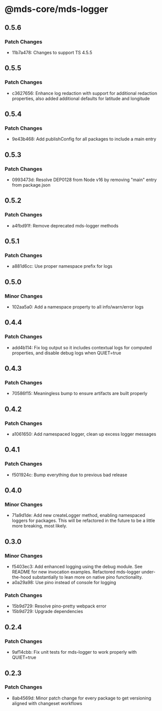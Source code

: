 # @mds-core/mds-logger

## 0.5.6

### Patch Changes

- 11b7a478: Changes to support TS 4.5.5

## 0.5.5

### Patch Changes

- c3627656: Enhance log redaction with support for additional redaction properties, also added additional defaults for latitude and longitude

## 0.5.4

### Patch Changes

- 9e43b468: Add publishConfig for all packages to include a main entry

## 0.5.3

### Patch Changes

- 0993473d: Resolve DEP0128 from Node v16 by removing "main" entry from package.json

## 0.5.2

### Patch Changes

- a4fbd91f: Remove deprecated mds-logger methods

## 0.5.1

### Patch Changes

- a881d6cc: Use proper namespace prefix for logs

## 0.5.0

### Minor Changes

- 102aa5a0: Add a namespace property to all info/warn/error logs

## 0.4.4

### Patch Changes

- add4b114: Fix log output so it includes contextual logs for computed properties, and disable debug logs when QUIET=true

## 0.4.3

### Patch Changes

- 70586f15: Meaningless bump to ensure artifacts are built properly

## 0.4.2

### Patch Changes

- a1061650: Add namespaced logger, clean up excess logger messages

## 0.4.1

### Patch Changes

- f501924c: Bump everything due to previous bad release

## 0.4.0

### Minor Changes

- 71a9d1de: Add new createLogger method, enabling namespaced loggers for packages. This will be refactored in the future to be a little more breaking, most likely.

## 0.3.0

### Minor Changes

- f5403ec3: Add enhanced logging using the debug module. See README for new invocation examples.
  Refactored mds-logger under-the-hood substantially to lean more on native pino functionality.
- a0a29a98: Use pino instead of console for logging

### Patch Changes

- 15b9d729: Resolve pino-pretty webpack error
- 15b9d729: Upgrade dependencies

## 0.2.4

### Patch Changes

- 9af14cbb: Fix unit tests for mds-logger to work properly with QUIET=true

## 0.2.3

### Patch Changes

- 8ab4569d: Minor patch change for every package to get versioning aligned with changeset workflows
